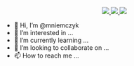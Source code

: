 <p align="center">
  <a href="https://www.credly.com/earner/earned/badge/edffec52-816c-49da-abdf-2a207a0d7e34" rel="nofollow">
      <img src="https://images.credly.com/size/180x180/images/bf588058-87cc-4cbd-94b0-ef0385fb4371/AWS-SysOpAdmin-Associate-2020.png">
  </a>
  <a href="https://www.credly.com/earner/earned/badge/fa5ef8f5-a055-4e69-a2bd-cb4a005787f3" rel="nofollow">
      <img src="https://images.credly.com/size/180x180/images/4bc21d8b-4afe-4fbd-9a90-a9de8bf7b240/AWS-SolArchitect-Associate-2020.png">
  </a>
  <a href="https://www.credly.com/earner/earned/badge/dcd329ff-f13d-4b78-8e0b-6fda0405149f" rel="nofollow">
      <img src="https://images.credly.com/size/180x180/images/598f6ac6-2dbd-4394-8ae4-943b2f4c43ea/AWS-Developer-Associate-2020.png">
  </a>
</p>

- 👋 Hi, I’m @mniemczyk
- 👀 I’m interested in ...
- 🌱 I’m currently learning ...
- 💞️ I’m looking to collaborate on ...
- 📫 How to reach me ...
